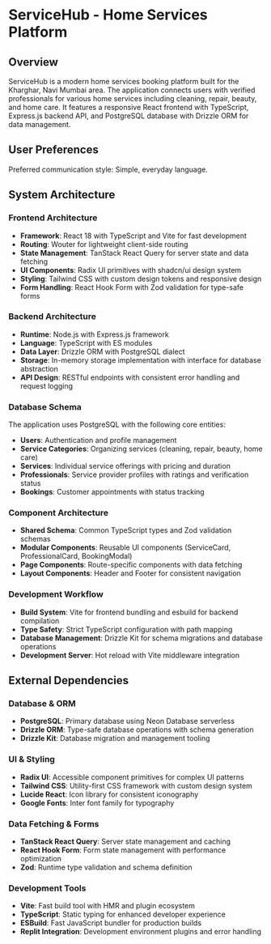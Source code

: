 # ServiceHub - Home Services Platform

## Overview

ServiceHub is a modern home services booking platform built for the Kharghar, Navi Mumbai area. The application connects users with verified professionals for various home services including cleaning, repair, beauty, and home care. It features a responsive React frontend with TypeScript, Express.js backend API, and PostgreSQL database with Drizzle ORM for data management.

## User Preferences

Preferred communication style: Simple, everyday language.

## System Architecture

### Frontend Architecture
- **Framework**: React 18 with TypeScript and Vite for fast development
- **Routing**: Wouter for lightweight client-side routing
- **State Management**: TanStack React Query for server state and data fetching
- **UI Components**: Radix UI primitives with shadcn/ui design system
- **Styling**: Tailwind CSS with custom design tokens and responsive design
- **Form Handling**: React Hook Form with Zod validation for type-safe forms

### Backend Architecture
- **Runtime**: Node.js with Express.js framework
- **Language**: TypeScript with ES modules
- **Data Layer**: Drizzle ORM with PostgreSQL dialect
- **Storage**: In-memory storage implementation with interface for database abstraction
- **API Design**: RESTful endpoints with consistent error handling and request logging

### Database Schema
The application uses PostgreSQL with the following core entities:
- **Users**: Authentication and profile management
- **Service Categories**: Organizing services (cleaning, repair, beauty, home care)
- **Services**: Individual service offerings with pricing and duration
- **Professionals**: Service provider profiles with ratings and verification status
- **Bookings**: Customer appointments with status tracking

### Component Architecture
- **Shared Schema**: Common TypeScript types and Zod validation schemas
- **Modular Components**: Reusable UI components (ServiceCard, ProfessionalCard, BookingModal)
- **Page Components**: Route-specific components with data fetching
- **Layout Components**: Header and Footer for consistent navigation

### Development Workflow
- **Build System**: Vite for frontend bundling and esbuild for backend compilation
- **Type Safety**: Strict TypeScript configuration with path mapping
- **Database Management**: Drizzle Kit for schema migrations and database operations
- **Development Server**: Hot reload with Vite middleware integration

## External Dependencies

### Database & ORM
- **PostgreSQL**: Primary database using Neon Database serverless
- **Drizzle ORM**: Type-safe database operations with schema generation
- **Drizzle Kit**: Database migration and management tooling

### UI & Styling
- **Radix UI**: Accessible component primitives for complex UI patterns
- **Tailwind CSS**: Utility-first CSS framework with custom design system
- **Lucide React**: Icon library for consistent iconography
- **Google Fonts**: Inter font family for typography

### Data Fetching & Forms
- **TanStack React Query**: Server state management and caching
- **React Hook Form**: Form state management with performance optimization
- **Zod**: Runtime type validation and schema definition

### Development Tools
- **Vite**: Fast build tool with HMR and plugin ecosystem
- **TypeScript**: Static typing for enhanced developer experience
- **ESBuild**: Fast JavaScript bundler for production builds
- **Replit Integration**: Development environment plugins and error handling